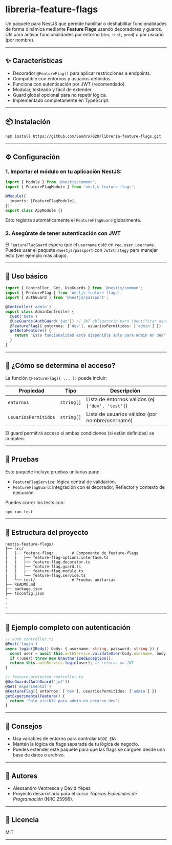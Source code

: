# libreria-feature-flags

Un paquete para NestJS que permite habilitar o deshabilitar funcionalidades de forma dinámica mediante **Feature Flags** usando decoradores y guards. Útil para activar funcionalidades por entorno (`dev`, `test`, `prod`) o por usuario (por nombre).

---

## ✨ Características

- Decorador `@FeatureFlag()` para aplicar restricciones a endpoints.
- Compatible con entornos y usuarios definidos.
- Funciona con autenticación por JWT (recomendado).
- Modular, testeado y fácil de extender.
- Guard global opcional para no repetir lógica.
- Implementado completamente en TypeScript.

---

## 📦 Instalación

```bash
npm install https://github.com/Sandro7020/libreria-feature-flags.git
```

---

## ⚙️ Configuración

### 1. Importar el módulo en tu aplicación NestJS:

```ts
import { Module } from '@nestjs/common';
import { FeatureFlagModule } from 'nestjs-feature-flags';

@Module({
  imports: [FeatureFlagModule],
})
export class AppModule {}
```

Esto registra automáticamente el `FeatureFlagGuard` globalmente.

### 2. Asegúrate de tener autenticación con JWT

El `FeatureFlagGuard` espera que el `username` esté en `req.user.username`. Puedes usar el paquete `@nestjs/passport` con `JwtStrategy` para manejar esto (ver ejemplo más abajo).

---

## 🧩 Uso básico

```ts
import { Controller, Get, UseGuards } from '@nestjs/common';
import { FeatureFlag } from 'nestjs-feature-flags';
import { AuthGuard } from '@nestjs/passport';

@Controller('admin')
export class AdminController {
  @Get('beta')
  @UseGuards(AuthGuard('jwt')) // JWT obligatorio para identificar usuario
  @FeatureFlag({ entornos: ['dev'], usuariosPermitidos: ['admin'] })
  getBetaFeature() {
    return 'Esta funcionalidad está disponible solo para admin en dev';
  }
}
```

---

## 🔐 ¿Cómo se determina el acceso?

La función `@FeatureFlag({ ... })` puede incluir:

| Propiedad        | Tipo          | Descripción                                         |
|------------------|---------------|-----------------------------------------------------|
| `entornos`   | `string[]`    | Lista de entornos válidos (ej: `['dev', 'test']`)   |
| `usuariosPermitidos`   | `string[]`    | Lista de usuarios válidos (por nombre/username)     |

El guard permitirá acceso si ambas condiciones (si están definidas) se cumplen.

---

## 🧪 Pruebas

Este paquete incluye pruebas unitarias para:

- `FeatureFlagService`: lógica central de validación.
- `FeatureFlagGuard`: integración con el decorador, Reflector y contexto de ejecución.

Puedes correr los tests con:

```bash
npm run test
```

---

## 📁 Estructura del proyecto

```
nestjs-feature-flags/
├── src/
│   ├── feature-flag/        # Componente de feature-flags
|   |   ├── feature-flag-options.interface.ts 
|   |   ├── feature-flag.decorator.ts
|   |   ├── feature-flag.guard.ts 
|   |   ├── feature-flag.module.ts
|   |   └── feature-flag.service.ts
│   └── test/                # Pruebas unitarias
├── README.md
├── package.json
├── tsconfig.json
.
.
.
```

---

## 📌 Ejemplo completo con autenticación

```ts
// auth.controller.ts
@Post('login')
async login(@Body() body: { username: string, password: string }) {
  const user = await this.authService.validateUser(body.username, body.password);
  if (!user) throw new UnauthorizedException();
  return this.authService.login(user); // retorna un JWT
}

// feature-protected.controller.ts
@UseGuards(AuthGuard('jwt'))
@Get('experimental')
@FeatureFlag({ entornos: ['dev'], usuariosPermitidos: ['admin'] })
getExperimentalFeature() {
  return 'Solo visible para admin en entorno dev';
}
```

---

## 📢 Consejos

- Usa variables de entorno para controlar `NODE_ENV`.
- Mantén la lógica de flags separada de tu lógica de negocio.
- Puedes extender este paquete para que las flags se carguen desde una base de datos o archivo.

---

## 👥 Autores
- Alessandro Ventresca y David Yépez
- Proyecto desarrollado para el curso *Tópicos Especiales de Programación* (NRC 25996).

---

## 📝 Licencia

MIT

---